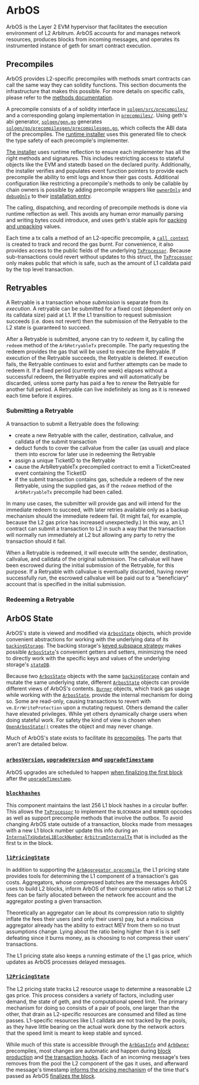 # ArbOS

ArbOS is the Layer 2 EVM hypervisor that facilitates the execution environment of L2 Arbitrum. ArbOS accounts for and manages network resources, produces blocks from incoming messages, and operates its instrumented instance of geth for smart contract execution.

## Precompiles

ArbOS provides L2-specific precompiles with methods smart contracts can call the same way they can solidity functions. This section documents the infrastructure that makes this possible. For more details on specific calls, please refer to the [methods documentation](Precompiles.md).

A precompile consists of a of solidity interface in [`solgen/src/precompiles/`][solgen_precompiles_dir] and a corresponding golang implementation in [`precompiles/`][precompiles_dir]. Using geth's abi generator, [`solgen/gen.go`][gen_file] generates [`solgen/go/precompilesgen/precompilesgen.go`][precompilesgen_link], which collects the ABI data of the precompiles. The [runtime installer][installer_link] uses this generated file to check the type safety of each precompile's implementer.

[The installer][installer_link] uses runtime reflection to ensure each implementer has all the right methods and signatures. This includes restricting access to stateful objects like the EVM and statedb based on the declared purity. Additionally, the installer verifies and populates event function pointers to provide each precompile the ability to emit logs and know their gas costs. Additional configuration like restricting a precompile's methods to only be callable by chain owners is possible by adding precompile wrappers like [`ownerOnly`][ownerOnly_link] and [`debugOnly`][debugOnly_link] to their [installation entry][installation_link].

The calling, dispatching, and recording of precompile methods is done via runtime reflection as well. This avoids any human error manually parsing and writing bytes could introduce, and uses geth's stable apis for [packing and unpacking][packing_link] values.

Each time a tx calls a method of an L2-specific precompile, a [`call context`][call_context_link] is created to track and record the gas burnt. For convenience, it also provides access to the public fields of the underlying [`TxProcessor`][TxProcessor_link]. Because sub-transactions could revert without updates to this struct, the [`TxProcessor`][TxProcessor_link] only makes public that which is safe, such as the amount of L1 calldata paid by the top level transaction.

[solgen_precompiles_dir]: https://github.com/OffchainLabs/nitro/tree/master/solgen/src/precompiles
[precompiles_dir]: https://github.com/OffchainLabs/nitro/tree/master/precompiles
[installer_link]: https://github.com/OffchainLabs/nitro/blob/ac5994e4ecf8c33a54d41c8a288494fbbdd207eb/precompiles/precompile.go#L365
[installation_link]: https://github.com/OffchainLabs/nitro/blob/ac5994e4ecf8c33a54d41c8a288494fbbdd207eb/precompiles/precompile.go#L390
[gen_file]: https://github.com/OffchainLabs/nitro/blob/master/solgen/gen.go
[ownerOnly_link]: https://github.com/OffchainLabs/nitro/blob/ac5994e4ecf8c33a54d41c8a288494fbbdd207eb/precompiles/wrapper.go#L59
[debugOnly_link]: https://github.com/OffchainLabs/nitro/blob/ac5994e4ecf8c33a54d41c8a288494fbbdd207eb/precompiles/wrapper.go#L26
[precompilesgen_link]: https://github.com/OffchainLabs/nitro/blob/ac5994e4ecf8c33a54d41c8a288494fbbdd207eb/solgen/gen.go#L55
[packing_link]: https://github.com/OffchainLabs/nitro/blob/ac5994e4ecf8c33a54d41c8a288494fbbdd207eb/precompiles/precompile.go#L401
[call_context_link]: https://github.com/OffchainLabs/nitro/blob/ac5994e4ecf8c33a54d41c8a288494fbbdd207eb/precompiles/context.go#L21

## Retryables

A Retryable is a transaction whose *submission* is separate from its *execution*.   A retryable can be submitted for a fixed cost (dependent only on its calldata size) paid at L1.  If the L1 transition to request submission succeeds (i.e. does not revert) then the submission of the Retryable to the L2 state is guaranteed to succeed.

After a Retryable is submitted, anyone can try to *redeem* it, by calling the `redeem` method of the `ArbRetryableTx` precompile.  The party requesting the redeem provides the gas that will be used to execute the Retryable.  If execution of the Retryable succeeds, the Retryable is deleted.  If execution fails, the Retryable continues to exist and further attempts can be made to redeem it.  If a fixed period (currently one week) elapses without a successful redeem, the Retryable expires and will automatically be discarded, unless some party has paid a fee to *renew* the Retryable for another full period.  A Retryable can live indefinitely as long as it is renewed each time before it expires.

### Submitting a Retryable

A transaction to submit a Retryable does the following:

* create a new Retryable with the caller, destination, callvalue, and calldata of the submit transaction
* deduct funds to cover the callvalue from the caller (as usual) and place them into escrow for later use in redeeming the Retryable
* assign a unique TicketID to the Retryable
* cause the ArbRetryableTx precompiled contract to emit a TicketCreated event containing the TicketID
* if the submit transaction contains gas, schedule a redeem of the new Retryable, using the supplied gas, as if the `redeem` method of the `ArbRetryableTx` precompile had been called.

In many use cases, the submitter will provide gas and will intend for the immediate redeem to succeed, with later retries available only as a backup mechanism should the immediate redeem fail. (It might fail, for example, because the L2 gas price has increased unexpectedly.) In this way, an L1 contract can submit a transaction to L2 in such a way that the transaction will normally run immediately at L2 but allowing any party to retry the transaction should it fail.

When a Retryable is redeemed, it will execute with the sender, destination, callvalue, and calldata of the original submission. The callvalue will have been escrowed during the initial submission of the Retryable, for this purpose.  If a Retryable with callvalue is eventually discarded, having never successfully run, the escrowed callvalue will be paid out to a "beneficiary" account that is specified in the initial submission.

### Redeeming a Retryable



## ArbOS State

ArbOS's state is viewed and modified via [`ArbosState`][ArbosState_link] objects, which provide convenient abstractions for working with the underlying data of its [`backingStorage`][BackingStorage_link]. The backing storage's [keyed subspace strategy][subspace_link] makes possible [`ArbosState`][ArbosState_link]'s convenient getters and setters, minimizing the need to directly work with the specific keys and values of the underlying storage's [`stateDB`][stateDB_link].

Because two [`ArbosState`][ArbosState_link] objects with the same [`backingStorage`][BackingStorage_link] contain and mutate the same underlying state, different [`ArbosState`][ArbosState_link] objects can provide different views of ArbOS's contents. [`Burner`][Burner_link] objects, which track gas usage while working with the [`ArbosState`][ArbosState_link], provide the internal mechanism for doing so. Some are read-only, causing transactions to revert with `vm.ErrWriteProtection` upon a mutating request. Others demand the caller have elevated privileges. While yet others dynamically charge users when doing stateful work. For safety the kind of view is chosen when [`OpenArbosState()`][OpenArbosState_link] creates the object and may never change. 

Much of ArbOS's state exists to facilitate its [precompiles](Precompiles.md). The parts that aren't are detailed below.

[ArbosState_link]: todo
[BackingStorage_link]: todo
[stateDB_link]: todo
[subspace_link]: todo
[OpenArbosState_link]: todo
[Burner_link]: todo

### [`arbosVersion`][arbosVersion_link], [`upgradeVersion`][upgradeVersion_link] and [`upgradeTimestamp`][upgradeTimestamp_link]

ArbOS upgrades are scheduled to happen [when finalizing the first block][FinalizeBlock_link] after the [`upgradeTimestamp`][upgradeTimestamp_link].

[arbosVersion_link]: todo
[upgradeVersion_link]: todo
[upgradeTimestamp_link]: todo
[FinalizeBlock_link]: todo

### [`blockhashes`][blockhashes_link]

This component maintains the last 256 L1 block hashes in a circular buffer. This allows the [`TxProcessor`][TxProcessor_link] to implement the `BLOCKHASH` and `NUMBER` opcodes as well as support precompile methods that involve the outbox. To avoid changing ArbOS state outside of a transaction, blocks made from messages with a new L1 block number update this info during an [`InternalTxUpdateL1BlockNumber`][InternalTxUpdateL1BlockNumber_link] [`ArbitrumInternalTx`][ArbitrumInternalTx_link] that is included as the first tx in the block.

[blockhashes_link]: todo
[InternalTxUpdateL1BlockNumber_link]: todo
[ArbitrumInternalTx_link]: todo
[TxProcessor_link]: todo

### [`l1PricingState`][l1PricingState_link]

In addition to supporting the [`ArbAggregator precompile`](Precompiles.md#ArbAggregator), the L1 pricing state provides tools for determining the L1 component of a transaction's gas costs. Aggregators, whose compressed batches are the messages ArbOS uses to build L2 blocks, inform ArbOS of their compression ratios so that L2 fees can be fairly allocated between the network fee account and the aggregator posting a given transaction.

Theoretically an aggregator can lie about its compression ratio to slightly inflate the fees their users (and only their users) pay, but a malicious aggregator already has the ability to extract MEV from them so no trust assumptions change. Lying about the ratio being higher than it is is self defeating since it burns money, as is choosing to not compress their users' transactions.

The L1 pricing state also keeps a running estimate of the L1 gas price, which updates as ArbOS processes delayed messages.

[l1PricingState_link]: todo

### [`l2PricingState`][l2PricingState_link]

The L2 pricing state tracks L2 resource usage to determine a reasonable L2 gas price. This process considers a variety of factors, including user demand, the state of geth, and the computational speed limit. The primary mechanism for doing so consists of a pair of pools, one larger than the other, that drain as L2-specific resources are consumed and filled as time passes. L1-specific resources like L1 calldata are not tracked by the pools, as they have little bearing on the actual work done by the network actors that the speed limit is meant to keep stable and synced. 

While much of this state is accessible through the [`ArbGasInfo`](Precompiles.md#ArbGasInfo) and [`ArbOwner`](Precompiles.md#ArbOwner) precompiles, most changes are automatic and happen during [block production][block_production_link] and [the transaction hooks](Geth.md#Hooks). Each of an incoming message's txes removes from the pool the L2 component of the gas it uses, and afterward the message's timestamp [informs the pricing mechanism][notify_pricer_link] of the time that's passed as ArbOS [finalizes the block][finalizeblock_link].

[l2PricingState_link]: todo
[block_production_link]: todo
[notify_pricer_link]: todo
